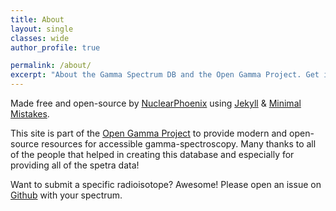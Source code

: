 ```yaml
---
title: About
layout: single
classes: wide
author_profile: true

permalink: /about/
excerpt: "About the Gamma Spectrum DB and the Open Gamma Project. Get in touch or submit your own spectra!"
---
```


Made free and open-source by [NuclearPhoenix](https://nuclearphoenix.xyz) using [Jekyll](https://jekyllrb.com/) & [Minimal Mistakes](https://mademistakes.com/work/minimal-mistakes-jekyll-theme/).

This site is part of the [Open Gamma Project](https://github.com/Open-Gamma-Project) to provide modern and open-source resources for accessible gamma-spectroscopy. Many thanks to all of the people that helped in creating this database and especially for providing all of the spetra data!

Want to submit a specific radioisotope? Awesome! Please open an issue on [Github](https://github.com/Open-Gamma-Project/Gamma-Spectrum-Database) with your spectrum.

